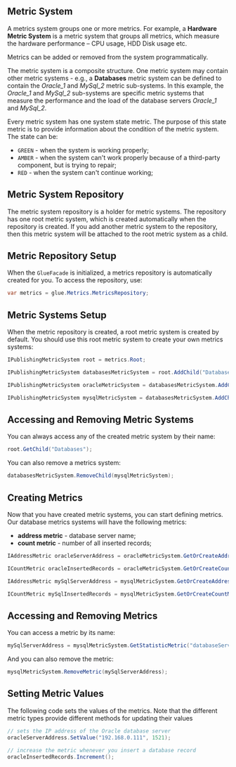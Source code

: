 ## Metric System

A metrics system groups one or more metrics. For example, a **Hardware Metric System** is a metric system that groups all metrics, which measure the hardware performance – CPU usage, HDD Disk usage etc.

Metrics can be added or removed from the system programmatically.

The metric system is a composite structure. One metric system may contain other metric systems - e.g., a **Databases** metric system can be defined to contain the *Oracle_1* and *MySql_2* metric sub-systems. In this example, the *Oracle_1* and *MySql_2* sub-systems are specific metric systems that measure the performance and the load of the database servers *Oracle_1* and *MySql_2*.

Every metric system has one system state metric. The purpose of this state metric is to provide information about the condition of the metric system. The state can be:
- `GREEN` - when the system is working properly;
- `AMBER` - when the system can't work properly because of a third-party component, but is trying to repair;
- `RED` - when the system can't continue working;

## Metric System Repository

The metric system repository is a holder for metric systems. The repository has one root metric system, which is created automatically when the
repository is created. If you add another metric system to the repository, then this metric system will be attached to the root metric system as a
child.

## Metric Repository Setup

When the `GlueFacade` is initialized, a metrics repository is automatically created for you. To access the repository, use:

```csharp
var metrics = glue.Metrics.MetricsRepository;
```

## Metric Systems Setup

When the metric repository is created, a root metric system is created by default. You should use this root metric system to create your own
metrics systems:

```csharp
IPublishingMetricSystem root = metrics.Root;

IPublishingMetricSystem databasesMetricSystem = root.AddChild("Databases", "The root metric system for all databases metric systems");

IPublishingMetricSystem oracleMetricSystem = databasesMetricSystem.AddChild("Oracle_1", "Measurements of Oracle server");

IPublishingMetricSystem mysqlMetricSystem = databasesMetricSystem.AddChild("MySql_2", "Measurements of MySql server");
```

## Accessing and Removing Metric Systems

You can always access any of the created metric system by their name:

```csharp
root.GetChild("Databases");
```

You can also remove a metrics system:

```csharp
databasesMetricSystem.RemoveChild(mysqlMetricSystem);
```

## Creating Metrics

Now that you have created metric systems, you can start defining metrics. Our database metrics systems will have the following metrics:

- **address metric** - database server name;
- **count metric** - number of all inserted records;

```csharp
IAddressMetric oracleServerAddress = oracleMetricSystem.GetOrCreateAddressMetric("databaseServer", new AddressMetricOptions().WithDescription("database server name"));

ICountMetric oracleInsertedRecords = oracleMetricSystem.GetOrCreateCountMetric("allInsertedRecords", new CountMetricOptions().WithDescription("number of all inserted records"));

IAddressMetric mySqlServerAddress = mysqlMetricSystem.GetOrCreateAddressMetric("databaseServer", new AddressMetricOptions().WithDescription("database server name"));

ICountMetric mySqlInsertedRecords = mysqlMetricSystem.GetOrCreateCountMetric("allInsertedRecords", new CountMetricOptions().WithDescription("number of all inserted records"));
```

## Accessing and Removing Metrics

You can access a metric by its name:

```csharp
mySqlServerAddress = mysqlMetricSystem.GetStatisticMetric("databaseServer");
```

And you can also remove the metric:

```csharp
mysqlMetricSystem.RemoveMetric(mySqlServerAddress);
```

## Setting Metric Values

The following code sets the values of the metrics. Note that the different metric types provide different methods for updating their values

```csharp
// sets the IP address of the Oracle database server
oracleServerAddress.SetValue("192.168.0.111", 1521);

// increase the metric whenever you insert a database record
oracleInsertedRecords.Increment();
``` 